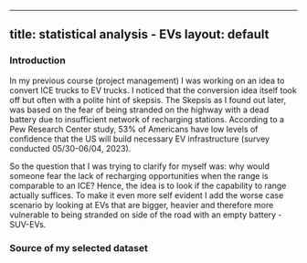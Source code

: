 
---
title: statistical analysis - EVs
layout: default
---

### Introduction

In my previous course (project management) I was working on an idea to convert ICE trucks to EV trucks. I noticed that the conversion idea itself took off but often with a polite hint of skepsis. The Skepsis as I found out later, was based on the fear of being stranded on the highway with a dead battery due to insufficient network of recharging stations. According to a Pew Research Center study, 53% of Americans have low levels of confidence that the US will build necessary EV infrastructure (survey conducted 05/30-06/04, 2023). 

So the question that I was trying to clarify for myself was: why would someone fear the lack of recharging opportunities when the range is comparable to an ICE?
Hence, the idea is to look if the capability to range actually suffices. To make it even more self evident I add the worse case scenario by looking at EVs that are bigger, heavier and therefore more vulnerable to being stranded on side of the road with an empty battery - SUV-EVs.

### Source of my selected dataset
